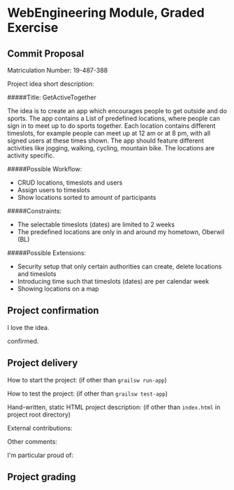 # WebEngineering Module, Graded Exercise

## Commit Proposal

Matriculation Number: 19-487-388

Project idea short description:

#####Title: GetActiveTogether

The idea is to create an app which encourages people to get outside and do sports.
The app contains a List of predefined locations, where people can sign in to meet up to do sports together.
Each location contains different timeslots, for example people can meet up at 12 am or at 8 pm, with all signed users at these times shown.
The app should feature different activities like jogging, walking, cycling, mountain bike. The locations are activity specific.

#####Possible Workflow:
- CRUD locations, timeslots and users
- Assign users to timeslots
- Show locations sorted to amount of participants

#####Constraints:
- The selectable timeslots (dates) are limited to 2 weeks
- The predefined locations are only in and around my hometown, Oberwil (BL)

#####Possible Extensions:
- Security setup that only certain authorities can create, delete locations and timeslots
- Introducing time such that timeslots (dates) are per calendar week
- Showing locations on a map


## Project confirmation

I love the idea.

confirmed.

## Project delivery <to be filled by student>

How to start the project: (if other than `grailsw run-app`)

How to test the project:  (if other than `grailsw test-app`)

Hand-written, static HTML 
project description:      (if other than `index.html` in project root directory)

External contributions:

Other comments: 

I'm particular proud of:


## Project grading 

<to be filled by lecturer>

